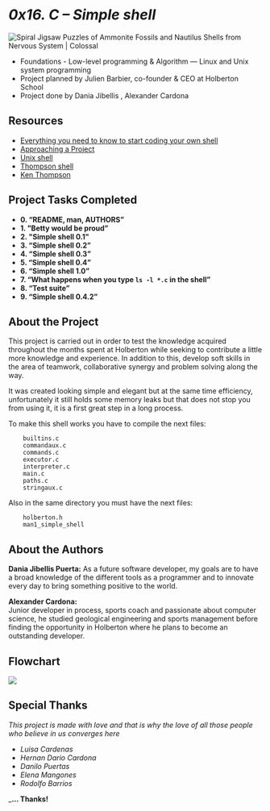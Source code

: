 # **_0x16. C – Simple shell_**

![Spiral Jigsaw Puzzles of Ammonite Fossils and Nautilus Shells from Nervous  System | Colossal](https://www.thisiscolossal.com/wp-content/uploads/2019/11/puzzle-4.jpg)

-   Foundations - Low-level programming & Algorithm ― Linux and Unix system programming
-   Project planned by Julien Barbier, co-founder & CEO at Holberton School
-   Project done by Dania Jibellis , Alexander Cardona

## **Resources**

-   [Everything you need to know to start coding your own shell](https://intranet.hbtn.io/concepts/64)
-   [Approaching a Project](https://intranet.hbtn.io/concepts/350)
-   [Unix shell](https://en.wikipedia.org/wiki/Unix_shell)
-   [Thompson shell](https://en.wikipedia.org/wiki/Thompson_shell)
-   [Ken Thompson](https://en.wikipedia.org/wiki/Ken_Thompson)

## **Project Tasks Completed**

-   **0. “README, man, AUTHORS”**
-   **1. "Betty would be proud”**
-   **2. "Simple shell 0.1"**
-   **3. “Simple shell 0.2”**
-   **4. “Simple shell 0.3”**
-   **5. “Simple shell 0.4”**
-   **6. “Simple shell 1.0”**
-   **7. “What happens when you type `ls -l *.c` in the shell”**
-   **8. “Test suite”**
-   **9. “Simple shell 0.4.2”**

## **About the Project**

This project is carried out in order to test the knowledge acquired throughout the months spent at Holberton while seeking to contribute a little more knowledge and experience. In addition to this, develop soft skills in the area of ​​teamwork, collaborative synergy and problem solving along the way.

It was created looking simple and elegant but at the same time efficiency, unfortunately it still holds some memory leaks but that does not stop you from using it, it is a first great step in a long process.

To make this shell works you have to compile the next files:

		builtins.c
		commandaux.c
		commands.c
		executor.c
		interpreter.c
		main.c
		paths.c
		stringaux.c

Also in the same directory you must have the next files:

		holberton.h
		man1_simple_shell

## **About the Authors**

**Dania Jibellis Puerta:**
As a future software developer, my goals are to have a broad knowledge of the different tools as a programmer and to innovate every day to bring something positive to the world.

**Alexander Cardona:**  
Junior developer in process, sports coach and passionate about computer science, he studied geological engineering and sports management before finding the opportunity in Holberton where he plans to become an outstanding developer.

## **Flowchart**
	 
![](https://miro.medium.com/max/5100/1*XAM_wJNsfgDLiEZMiI4MSQ.png)

## **Special Thanks**

_This project is made with love and that is why the love of all those people who believe in us converges here_

-   _Luisa Cardenas_
-   _Hernan Dario Cardona_
-  _Danilo Puertas_
- _Elena Mangones_
- _Rodolfo Barrios_

_**... Thanks!**